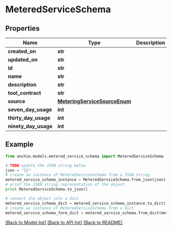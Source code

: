 # MeteredServiceSchema


## Properties

Name | Type | Description | Notes
------------ | ------------- | ------------- | -------------
**created_on** | **str** |  | [optional] 
**updated_on** | **str** |  | [optional] 
**id** | **str** |  | 
**name** | **str** |  | 
**description** | **str** |  | 
**tool_contract** | **str** |  | [optional] 
**source** | [**MeteringServiceSourceEnum**](MeteringServiceSourceEnum.md) |  | 
**seven_day_usage** | **int** |  | [optional] 
**thirty_day_usage** | **int** |  | [optional] 
**ninety_day_usage** | **int** |  | [optional] 

## Example

```python
from anchio.models.metered_service_schema import MeteredServiceSchema

# TODO update the JSON string below
json = "{}"
# create an instance of MeteredServiceSchema from a JSON string
metered_service_schema_instance = MeteredServiceSchema.from_json(json)
# print the JSON string representation of the object
print MeteredServiceSchema.to_json()

# convert the object into a dict
metered_service_schema_dict = metered_service_schema_instance.to_dict()
# create an instance of MeteredServiceSchema from a dict
metered_service_schema_form_dict = metered_service_schema.from_dict(metered_service_schema_dict)
```
[[Back to Model list]](../README.md#documentation-for-models) [[Back to API list]](../README.md#documentation-for-api-endpoints) [[Back to README]](../README.md)


